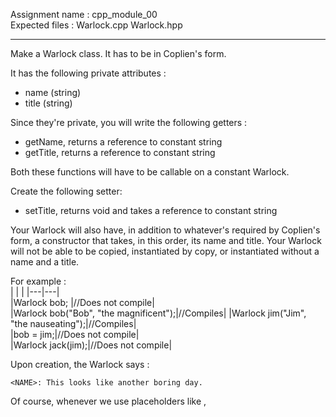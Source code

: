 Assignment name  : cpp_module_00  
Expected files   : Warlock.cpp Warlock.hpp

  
---  
Make a Warlock class. It has to be in Coplien's form.

It has the following private attributes :
* name (string)
* title (string)

Since they're private, you will write the following getters :
* getName, returns a reference to constant string
* getTitle, returns a reference to constant string

Both these functions will have to be callable on a constant Warlock.

Create the following setter: 
* setTitle, returns void and takes a reference to constant string

Your Warlock will also have, in addition to whatever's required by Coplien's
form, a constructor that takes, in this order, its name and title. Your Warlock
will not be able to be copied, instantiated by copy, or instantiated without a
name and a title.

For example :  
|   |   |
|---|---|  
|Warlock bob; |//Does not compile|  
|Warlock bob("Bob", "the magnificent");|//Compiles| 
|Warlock jim("Jim", "the nauseating");|//Compiles|  
|bob = jim;|//Does not compile|  
|Warlock jack(jim);|//Does not compile|  

Upon creation, the Warlock says :

`<NAME>: This looks like another boring day.`

Of course, whenever we use placeholders like <NAME>, <TITLE>, etc...
in outputs, you will replace them by the appropriate value. Without the < and >.

When he dies, he says:

`<NAME>: My job here is done!`

Our Warlock must also be able to introduce himself, while boasting with all its
might.

So you will write the following function:
* void introduce() const;

It must display:

`<NAME>: I am <NAME>, <TITLE> !`

Here's an example of a test main function and its associated output:

```
int main()
{
  Warlock const richard("Richard", "Mistress of Magma");
  richard.introduce();
  std::cout << richard.getName() << " - " << richard.getTitle() << std::endl;

  Warlock* jack = new Warlock("Jack", "the Long");
  jack->introduce();
  jack->setTitle("the Mighty");
  jack->introduce();

  delete jack;

  return (0);
}
```  

~$ ./a.out | cat -e  
Richard: This looks like another boring day.$.  
Richard: I am Richard, Mistress of Magma!$  
Richard - Mistress of Magma$  
Jack: This looks like another boring day.$  
Jack: I am Jack, the Long!$  
Jack: I am Jack, the Mighty!$  
Jack: My job here is done!$  
Richard: My job here is done!$  
~$  
